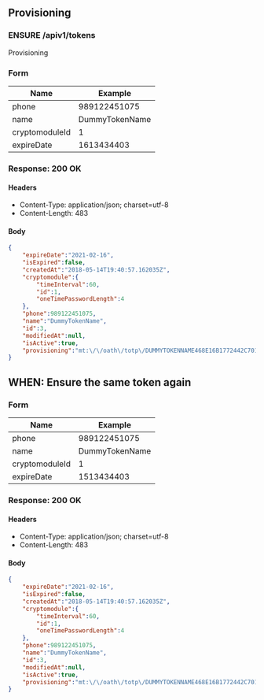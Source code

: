 ## Provisioning

### ENSURE /apiv1/tokens

Provisioning

### Form

Name | Example
--- | ---
phone | 989122451075
name | DummyTokenName
cryptomoduleId | 1
expireDate | 1613434403

### Response: 200 OK

#### Headers

* Content-Type: application/json; charset=utf-8
* Content-Length: 483

#### Body

```json
{
    "expireDate":"2021-02-16",
    "isExpired":false,
    "createdAt":"2018-05-14T19:40:57.162035Z",
    "cryptomodule":{
        "timeInterval":60,
        "id":1,
        "oneTimePasswordLength":4
    },
    "phone":989122451075,
    "name":"DummyTokenName",
    "id":3,
    "modifiedAt":null,
    "isActive":true,
    "provisioning":"mt:\/\/oath\/totp\/DUMMYTOKENNAME468E16B1772442C701A2F0C468E1F722EC53B78112F9B1AD7C46425A2EAE3371043A34342C84A7CAFCF82298A12F3440012102163515"
}
```

## WHEN: Ensure the same token again

### Form

Name | Example
--- | ---
phone | 989122451075
name | DummyTokenName
cryptomoduleId | 1
expireDate | 1513434403

### Response: 200 OK

#### Headers

* Content-Type: application/json; charset=utf-8
* Content-Length: 483

#### Body

```json
{
    "expireDate":"2021-02-16",
    "isExpired":false,
    "createdAt":"2018-05-14T19:40:57.162035Z",
    "cryptomodule":{
        "timeInterval":60,
        "id":1,
        "oneTimePasswordLength":4
    },
    "phone":989122451075,
    "name":"DummyTokenName",
    "id":3,
    "modifiedAt":null,
    "isActive":true,
    "provisioning":"mt:\/\/oath\/totp\/DUMMYTOKENNAME468E16B1772442C701A2F0C468E1F722EC53B78112F9B1AD7C46425A2EAE3371043A34342C84A7CAFCF82298A12F3440012102163515"
}
```

